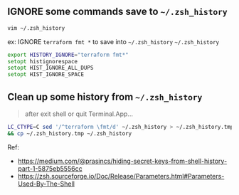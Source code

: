 ## IGNORE some commands save to `~/.zsh_history`
```zsh
vim ~/.zsh_history
```

ex: IGNORE `terraform fmt *` to save into `~/.zsh_history`
`~/.zsh_history`
```zsh
export HISTORY_IGNORE="terraform fmt*"
setopt histignorespace
setopt HIST_IGNORE_ALL_DUPS
setopt HIST_IGNORE_SPACE
```

## Clean up some history from `~/.zsh_history`
> after exit shell or quit Terminal.App...
```zsh
LC_CTYPE=C sed '/^terraform \fmt/d' ~/.zsh_history > ~/.zsh_history.tmp \
&& cp ~/.zsh_history.tmp ~/.zsh_history
```

Ref:
- https://medium.com/@prasincs/hiding-secret-keys-from-shell-history-part-1-5875eb5556cc
- https://zsh.sourceforge.io/Doc/Release/Parameters.html#Parameters-Used-By-The-Shell
